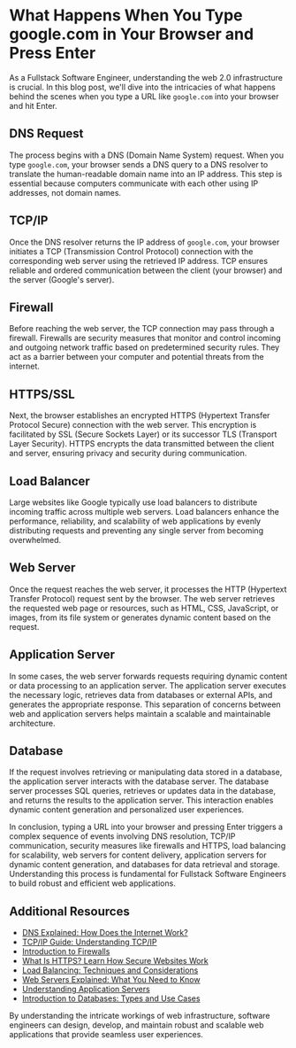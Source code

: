 # What Happens When You Type google.com in Your Browser and Press Enter

As a Fullstack Software Engineer, understanding the web 2.0 infrastructure is crucial. In this blog post, we'll dive into the intricacies of what happens behind the scenes when you type a URL like `google.com` into your browser and hit Enter.

## DNS Request

The process begins with a DNS (Domain Name System) request. When you type `google.com`, your browser sends a DNS query to a DNS resolver to translate the human-readable domain name into an IP address. This step is essential because computers communicate with each other using IP addresses, not domain names.

## TCP/IP

Once the DNS resolver returns the IP address of `google.com`, your browser initiates a TCP (Transmission Control Protocol) connection with the corresponding web server using the retrieved IP address. TCP ensures reliable and ordered communication between the client (your browser) and the server (Google's server).

## Firewall

Before reaching the web server, the TCP connection may pass through a firewall. Firewalls are security measures that monitor and control incoming and outgoing network traffic based on predetermined security rules. They act as a barrier between your computer and potential threats from the internet.

## HTTPS/SSL

Next, the browser establishes an encrypted HTTPS (Hypertext Transfer Protocol Secure) connection with the web server. This encryption is facilitated by SSL (Secure Sockets Layer) or its successor TLS (Transport Layer Security). HTTPS encrypts the data transmitted between the client and server, ensuring privacy and security during communication.

## Load Balancer

Large websites like Google typically use load balancers to distribute incoming traffic across multiple web servers. Load balancers enhance the performance, reliability, and scalability of web applications by evenly distributing requests and preventing any single server from becoming overwhelmed.

## Web Server

Once the request reaches the web server, it processes the HTTP (Hypertext Transfer Protocol) request sent by the browser. The web server retrieves the requested web page or resources, such as HTML, CSS, JavaScript, or images, from its file system or generates dynamic content based on the request.

## Application Server

In some cases, the web server forwards requests requiring dynamic content or data processing to an application server. The application server executes the necessary logic, retrieves data from databases or external APIs, and generates the appropriate response. This separation of concerns between web and application servers helps maintain a scalable and maintainable architecture.

## Database

If the request involves retrieving or manipulating data stored in a database, the application server interacts with the database server. The database server processes SQL queries, retrieves or updates data in the database, and returns the results to the application server. This interaction enables dynamic content generation and personalized user experiences.

In conclusion, typing a URL into your browser and pressing Enter triggers a complex sequence of events involving DNS resolution, TCP/IP communication, security measures like firewalls and HTTPS, load balancing for scalability, web servers for content delivery, application servers for dynamic content generation, and databases for data retrieval and storage. Understanding this process is fundamental for Fullstack Software Engineers to build robust and efficient web applications.

## Additional Resources
- [DNS Explained: How Does the Internet Work?](https://www.cloudflare.com/learning/dns/what-is-dns/)
- [TCP/IP Guide: Understanding TCP/IP](https://www.tcpipguide.com/)
- [Introduction to Firewalls](https://www.cloudflare.com/learning/security/glossary/what-is-a-firewall/)
- [What Is HTTPS? Learn How Secure Websites Work](https://www.cloudflare.com/learning/ssl/what-is-https/)
- [Load Balancing: Techniques and Considerations](https://www.nginx.com/resources/glossary/load-balancing/)
- [Web Servers Explained: What You Need to Know](https://www.cloudflare.com/learning/webserver/web-server/)
- [Understanding Application Servers](https://www.nginx.com/resources/glossary/application-server/)
- [Introduction to Databases: Types and Use Cases](https://www.mongodb.com/nosql-explained/introduction)

By understanding the intricate workings of web infrastructure, software engineers can design, develop, and maintain robust and scalable web applications that provide seamless user experiences.

